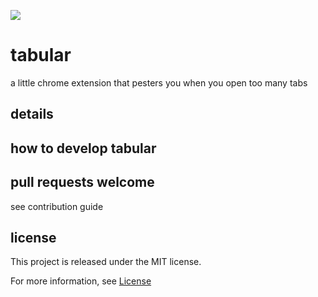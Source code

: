 ![](https://raw.githubusercontent.com/chaserx/tabular/master/app/images/noun_158509_128.png)

# tabular

a little chrome extension that pesters you when you open too many tabs

## details

## how to develop tabular

## pull requests welcome

see contribution guide

## license

This project is released under the MIT license.

For more information, see
[License](https://github.com/chaserx/tabular/blob/master/LICENSE)

